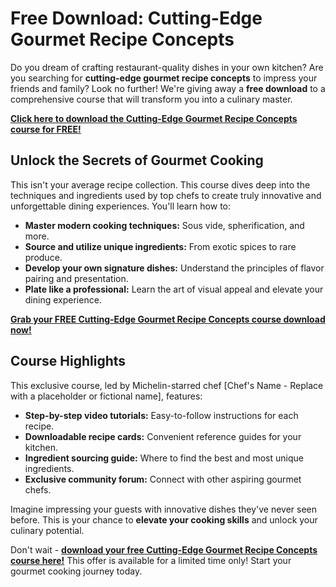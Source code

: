 # Free Download: Cutting-Edge Gourmet Recipe Concepts

Do you dream of crafting restaurant-quality dishes in your own kitchen? Are you searching for **cutting-edge gourmet recipe concepts** to impress your friends and family? Look no further! We're giving away a **free download** to a comprehensive course that will transform you into a culinary master.

[**Click here to download the Cutting-Edge Gourmet Recipe Concepts course for FREE!**](https://udemywork.com/cutting-edge-gourmet-recipe-concepts)

## Unlock the Secrets of Gourmet Cooking

This isn't your average recipe collection. This course dives deep into the techniques and ingredients used by top chefs to create truly innovative and unforgettable dining experiences. You'll learn how to:

*   **Master modern cooking techniques:** Sous vide, spherification, and more.
*   **Source and utilize unique ingredients:** From exotic spices to rare produce.
*   **Develop your own signature dishes:** Understand the principles of flavor pairing and presentation.
*   **Plate like a professional:** Learn the art of visual appeal and elevate your dining experience.

[**Grab your FREE Cutting-Edge Gourmet Recipe Concepts course download now!**](https://udemywork.com/cutting-edge-gourmet-recipe-concepts)

## Course Highlights

This exclusive course, led by Michelin-starred chef [Chef's Name - Replace with a placeholder or fictional name], features:

*   **Step-by-step video tutorials:** Easy-to-follow instructions for each recipe.
*   **Downloadable recipe cards:** Convenient reference guides for your kitchen.
*   **Ingredient sourcing guide:** Where to find the best and most unique ingredients.
*   **Exclusive community forum:** Connect with other aspiring gourmet chefs.

Imagine impressing your guests with innovative dishes they've never seen before. This is your chance to **elevate your cooking skills** and unlock your culinary potential.

Don't wait - **[download your free Cutting-Edge Gourmet Recipe Concepts course here!](https://udemywork.com/cutting-edge-gourmet-recipe-concepts)** This offer is available for a limited time only! Start your gourmet cooking journey today.

